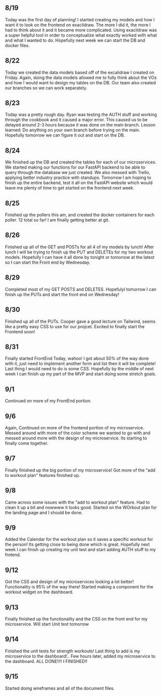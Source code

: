 ## 8/19

Today was the first day of planning! I started creating my models and how I want it to look on the frontend on exacildraw. The more I did it, the more I had to think about it and it became more complicated. Using exacildraw was a super helpful tool in order to conceptualize what exactly worked with what and what I wanted to do. Hopefully next week we can start the DB and docker files.

## 8/22

Today we created the data models based off of the excalidraw I created on Friday. Again, doing the data models allowed me to fully think about the VOs and how I would want to design my tables on the DB. Our team also created our branches so we can work separately.

## 8/23 

Today was a pretty rough day. Ryan was testing the AUTH stuff and working through the cookbook and it caused a major error. This caused us to be delayed around 2-3 hours because it was done on the main branch. Lesson learned: Do anything on your own branch before trying on the main. Hopefully tomorrow we can figure it out and start on the DB.

## 8/24

We finished up the DB and created the tables for each of our microservices. We started making our functions for our FastAPI backend to be able to query through the database we just created. We also messed with Trello, applying better industry practice with standups. Tomorrow I am hoping to finish up the entire backend, test it all on the FastAPI website which would leave me plenty of time to get started on the frontend next week.

## 8/25

Finished up the pollers this am, and created the docker containers for each poller. 12 total so far! I am finally getting better at git. 

## 8/26

Finished up all of the GET and POSTs for all 4 of my models by lunch! After lunch I will be trying to finish up the PUT and DELETEs for my two workout models. Hopefully I can have it all done by tonight or tomorrow at the latest so I can start the Front end by Wednesday.

## 8/29
Completed most of my GET POSTS and DELETES. Hopefulyl tomorrow I can finish up the PUTs and start the front end on Wednesday!

## 8/30
Finished up all of the PUTs. Cooper gave a good lecture on Tailwind, seems like a pretty easy CSS to use for our projcet. Excited to finally start the Frontend soon!

## 8/31
Finally started FrontEnd Today, wahoo! I got about 50% of the way done with it, just need to implement another form and list then it will be complete! Last thing I would need to do is some CSS. Hopefully by the middle of next week I can finish up my part of the MVP and start doing some stretch goals.

## 9/1
Continued on more of my FrontEnd portion.

## 9/6
Again, Continued on more of the frontend portion of my microservice. Messed around with more of the color scheme we wanted to go with and messed around more with the design of my microservice. Its starting to finally come together.

## 9/7
Finally finished up the big portion of my microservice! Got more of the "add to workout plan" features finished up.

## 9/8
Came across some issues with the "add to workout plan" feature. Had to clean it up a bit and nowwww it looks good. Started on the WOrkout plan for the landing page and I should be done.

## 9/9
Added the Calendar for the workout plan so it saves a specific workout for the person! Its getting close to being done which is great. Hopefully next week I can finish up creating my unit test and start adding AUTH stuff to my frotend.

## 9/12
Got the CSS and design of my microservices looking a lot better! Functionality is 95% of the way there! Started making a component for the workout widget on the dashboard.

## 9/13
Finally finished up the functionality and the CSS on the front end for my microservice. Will start Unit test tomorrow

## 9/14 
Finished the unit tests for strength workouts! Last thing to add is my microservice to the dashboard!.. Few hours later, added my microservice to the dashboard. ALL DONE!!!! I FINISHED!!

## 9/15
Started doing wireframes and all of the document files.

